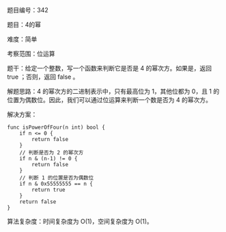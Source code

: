 题目编号：342

题目：4的幂

难度：简单

考察范围：位运算

题干：给定一个整数，写一个函数来判断它是否是 4 的幂次方。如果是，返回 true ；否则，返回 false 。

解题思路：4 的幂次方的二进制表示中，只有最高位为 1，其他位都为 0，且 1 的位置为偶数位。因此，我们可以通过位运算来判断一个数是否为 4 的幂次方。

解决方案：

```
func isPowerOfFour(n int) bool {
    if n <= 0 {
        return false
    }
    // 判断是否为 2 的幂次方
    if n & (n-1) != 0 {
        return false
    }
    // 判断 1 的位置是否为偶数位
    if n & 0x55555555 == n {
        return true
    }
    return false
}
```

算法复杂度：时间复杂度为 O(1)，空间复杂度为 O(1)。